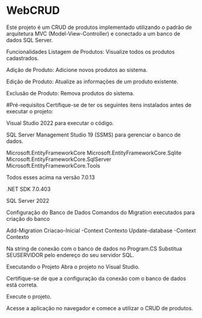 # WebCRUD
Este projeto é um CRUD de produtos implementado utilizando o padrão de arquitetura MVC (Model-View-Controller) e conectado a um banco de dados SQL Server.

Funcionalidades
Listagem de Produtos: Visualize todos os produtos cadastrados.

Adição de Produto: Adicione novos produtos ao sistema.

Edição de Produto: Atualize as informações de um produto existente.

Exclusão de Produto: Remova produtos do sistema.

#Pré-requisitos
Certifique-se de ter os seguintes itens instalados antes de executar o projeto:

Visual Studio 2022 para executar o código.

SQL Server Management Studio 19 (SSMS) para gerenciar o banco de dados.

Microsoft.EntityFrameworkCore
Microsoft.EntityFrameworkCore.Sqlite
Microsoft.EntityFrameworkCore.SqlServer
Microsoft.EntityFrameworkCore.Tools

Todos esses acima na versão 7.0.13

.NET SDK 7.0.403

SQL Server 2022


Configuração do Banco de Dados
Comandos do Migration executados para criação do banco

Add-Migration Criacao-Inicial -Context Contexto
Update-database -Context Contexto

Na string de conexão com o banco de dados no Program.CS
Substitua SEUSERVIDOR pelo endereço do seu servidor SQL.



Executando o Projeto
Abra o projeto no Visual Studio.

Certifique-se de que a configuração da conexão com o banco de dados está correta.

Execute o projeto.

Acesse a aplicação no navegador e comece a utilizar o CRUD de produtos.


